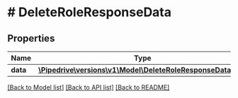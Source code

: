 # # DeleteRoleResponseData

## Properties

Name | Type | Description | Notes
------------ | ------------- | ------------- | -------------
**data** | [**\Pipedrive\versions\v1\Model\DeleteRoleResponseDataData**](DeleteRoleResponseDataData.md) |  | [optional]

[[Back to Model list]](../README.md#documentation-for-models) [[Back to API list]](../README.md#documentation-for-api-endpoints) [[Back to README]](../README.md)
